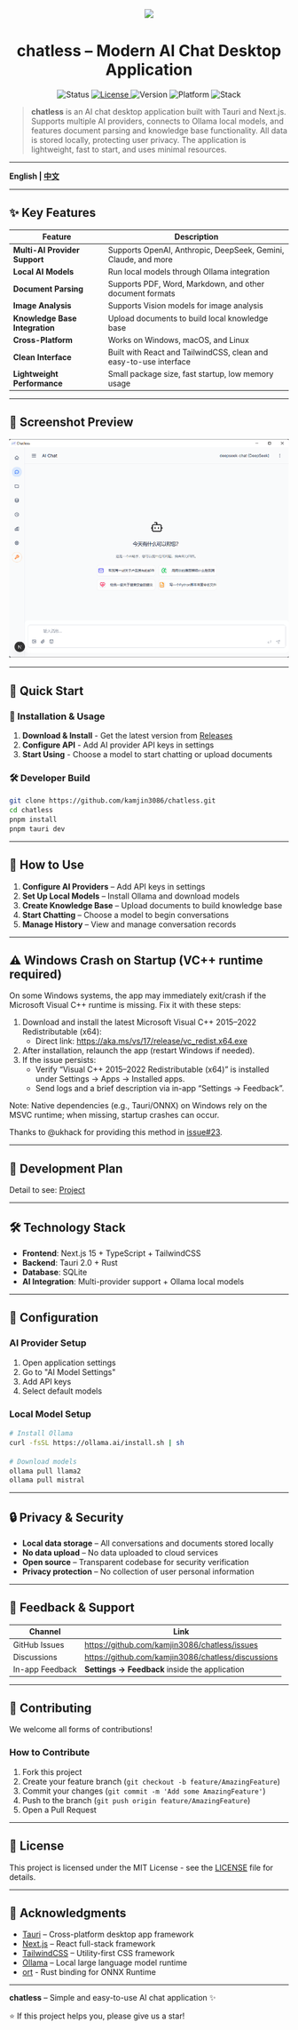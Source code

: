 <div align="center">
  <img  src="public/logo.svg"/>
</div>

<h1 align="center">
  chatless – Modern AI Chat Desktop Application
</h1>

<p align="center">
  <img alt="Status" src="https://img.shields.io/badge/status-active-success?style=flat-square" />
  <a href="https://github.com/kamjin3086/chatless/blob/main/LICENSE">
    <img alt="License" src="https://img.shields.io/badge/license-MIT-green?style=flat-square" />
  </a>
  <img alt="Version" src="https://img.shields.io/badge/version-v0.1.0-blue?style=flat-square" />
  <img alt="Platform" src="https://img.shields.io/badge/platform-cross--platform-orange?style=flat-square" />
  <img alt="Stack" src="https://img.shields.io/badge/stack-Tauri%20%7C%20Next.js%20%7C%20Rust-purple?style=flat-square" />
</p>

> **chatless** is an AI chat desktop application built with Tauri and Next.js. Supports multiple AI providers, connects to Ollama local models, and features document parsing and knowledge base functionality. All data is stored locally, protecting user privacy. The application is lightweight, fast to start, and uses minimal resources.

---

**English | [中文](README.md)**

---

## ✨ Key Features

| Feature | Description |
| --- | --- |
| **Multi-AI Provider Support** | Supports OpenAI, Anthropic, DeepSeek, Gemini, Claude, and more |
| **Local AI Models** | Run local models through Ollama integration |
| **Document Parsing** | Supports PDF, Word, Markdown, and other document formats |
| **Image Analysis** | Supports Vision models for image analysis |
| **Knowledge Base Integration** | Upload documents to build local knowledge base |
| **Cross-Platform** | Works on Windows, macOS, and Linux |
| **Clean Interface** | Built with React and TailwindCSS, clean and easy-to-use interface |
| **Lightweight Performance** | Small package size, fast startup, low memory usage |

---

## 📸 Screenshot Preview

![chatless screenshot](/docs/assets/screenshot-main1.png)

---

## 🚀 Quick Start

### 🎯 Installation & Usage
1. **Download & Install** - Get the latest version from [Releases](https://github.com/kamjin3086/chatless/releases)
2. **Configure API** - Add AI provider API keys in settings
3. **Start Using** - Choose a model to start chatting or upload documents

### 🛠️ Developer Build
```bash
git clone https://github.com/kamjin3086/chatless.git
cd chatless
pnpm install
pnpm tauri dev
```

---

## 📝 How to Use

1. **Configure AI Providers** – Add API keys in settings
2. **Set Up Local Models** – Install Ollama and download models
3. **Create Knowledge Base** – Upload documents to build knowledge base
4. **Start Chatting** – Choose a model to begin conversations
5. **Manage History** – View and manage conversation records

---

## ⚠️ Windows Crash on Startup (VC++ runtime required)

On some Windows systems, the app may immediately exit/crash if the Microsoft Visual C++ runtime is missing. Fix it with these steps:

1. Download and install the latest Microsoft Visual C++ 2015–2022 Redistributable (x64):
   - Direct link: <https://aka.ms/vs/17/release/vc_redist.x64.exe>
2. After installation, relaunch the app (restart Windows if needed).
3. If the issue persists:
   - Verify “Visual C++ 2015–2022 Redistributable (x64)” is installed under Settings → Apps → Installed apps.
   - Send logs and a brief description via in-app “Settings → Feedback”.

Note: Native dependencies (e.g., Tauri/ONNX) on Windows rely on the MSVC runtime; when missing, startup crashes can occur.

 Thanks to @ukhack for providing this method in [issue#23](https://github.com/kamjin3086/chatless/issues/23).
 
---

## 🎯 Development Plan

Detail to see: [Project](https://github.com/users/kamjin3086/projects/1)

---

## 🛠️ Technology Stack

- **Frontend**: Next.js 15 + TypeScript + TailwindCSS
- **Backend**: Tauri 2.0 + Rust
- **Database**: SQLite
- **AI Integration**: Multi-provider support + Ollama local models

---

## 🔧 Configuration

### AI Provider Setup
1. Open application settings
2. Go to "AI Model Settings"
3. Add API keys
4. Select default models

### Local Model Setup
```bash
# Install Ollama
curl -fsSL https://ollama.ai/install.sh | sh

# Download models
ollama pull llama2
ollama pull mistral
```

---

## 🔒 Privacy & Security

* **Local data storage** – All conversations and documents stored locally
* **No data upload** – No data uploaded to cloud services
* **Open source** – Transparent codebase for security verification
* **Privacy protection** – No collection of user personal information

---

## 💬 Feedback & Support

| Channel | Link |
| --- | --- |
| GitHub Issues | <https://github.com/kamjin3086/chatless/issues> |
| Discussions | <https://github.com/kamjin3086/chatless/discussions> |
| In-app Feedback | **Settings → Feedback** inside the application |

---

## 🤝 Contributing

We welcome all forms of contributions!

### How to Contribute
1. Fork this project
2. Create your feature branch (`git checkout -b feature/AmazingFeature`)
3. Commit your changes (`git commit -m 'Add some AmazingFeature'`)
4. Push to the branch (`git push origin feature/AmazingFeature`)
5. Open a Pull Request

---

## 📜 License

This project is licensed under the MIT License - see the [LICENSE](LICENSE) file for details.

---

## 🙏 Acknowledgments

- [Tauri](https://tauri.app/) – Cross-platform desktop app framework
- [Next.js](https://nextjs.org/) – React full-stack framework
- [TailwindCSS](https://tailwindcss.com/) – Utility-first CSS framework
- [Ollama](https://ollama.ai/) – Local large language model runtime
- [ort](https://ort.pyke.io/) - Rust binding for ONNX Runtime

---

<p align="center">

**chatless** – Simple and easy-to-use AI chat application ✨

⭐ If this project helps you, please give us a star!

</p> 